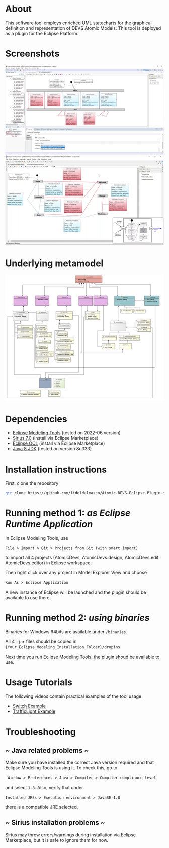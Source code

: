 # About

This software tool employs enriched UML statecharts for the
graphical definition and representation of DEVS Atomic Models. This tool is deployed as a plugin for the Eclipse Platform.

# Screenshots
![](/pictures/Screenshot01.png?raw=true "Switch Example Screenshot")
![](/pictures/Screenshot02.png?raw=true "TrafficLight Example Screenshot")

# Underlying metamodel
![](/pictures/Metamodel.png?raw=true "Metamodel")

# Dependencies
* [Eclipse Modeling Tools](https://www.eclipse.org/downloads/packages/release/2022-06/r/eclipse-modeling-tools) (tested on 2022-06 version)
* [Sirius 7.0](https://marketplace.eclipse.org/content/sirius) (install via Eclipse Marketplace)
* [Eclipse OCL](https://marketplace.eclipse.org/content/eclipse-ocl) (install via Eclipse Marketplace)
* [Java 8 JDK](https://www.oracle.com/java/technologies/downloads/#java8-windows) (tested on version  8u333)

# Installation instructions

First, clone the repository
```bash
git clone https://github.com/fideldalmasso/Atomic-DEVS-Eclipse-Plugin.git
```

# Running method 1: *as Eclipse Runtime Application*

In Eclipse Modeling Tools, use 

```File > Import > Git > Projects from Git (with smart import)```

to import all 4 projects (AtomicDevs, AtomicDevs.design, AtomicDevs.edit, AtomicDevs.editor) in Eclipse workspace.

Then right click over any project in Model Explorer View and choose 

```Run As > Eclipse Application```

A new instance of Eclipse will be launched and the plugin should be available to use there.

# Running method 2: *using binaries*

Binaries for Windows 64bits are available under ```/binaries```. 

All 4 ```.jar``` files should be copied in  
```{Your_Eclipse_Modeling_Installation_Folder}/dropins```

Next time you run Eclipse Modeling Tools, the plugin shoud be available to use.

# Usage Tutorials
The following videos contain practical examples of the tool usage
* [Switch Example](https://drive.google.com/file/d/197Qj3NmSPfE7DRdM2PmyU1ZR5YFNcgQz/view?usp=sharing)
* [TrafficLight Example](https://drive.google.com/file/d/1W5_c16Nu23KU4c_zfLCkY0mVYgv18ofq/view?usp=sharing)

# Troubleshooting
## ~ Java related problems ~
Make sure you have installed the correct Java version required and that Eclipse Modeling Tools is using it. To check this, go to

``` Window > Preferences > Java > Compiler > Compiler compliance level``` 

and select ```1.8```. Also, verify that under 

```Installed JREs > Execution environment > JavaSE-1.8``` 

there is a compatible JRE selected.

## ~ Sirius installation problems ~ 
Sirius may throw errors/warnings during installation via Eclipse Marketplace, but it is safe to ignore them for now.
